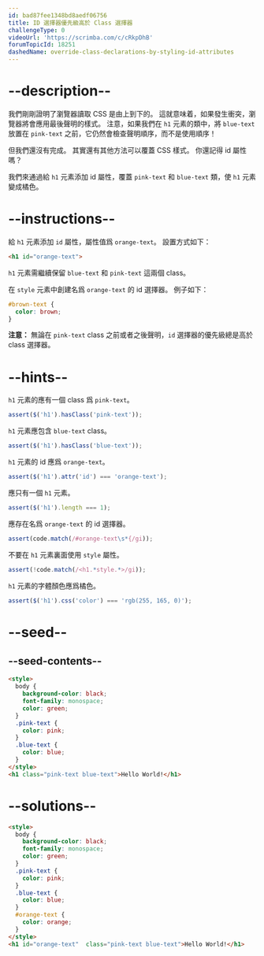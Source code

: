```yaml
---
id: bad87fee1348bd8aedf06756
title: ID 選擇器優先級高於 Class 選擇器
challengeType: 0
videoUrl: 'https://scrimba.com/c/cRkpDhB'
forumTopicId: 18251
dashedName: override-class-declarations-by-styling-id-attributes
---
```


# --description--

我們剛剛證明了瀏覽器讀取 CSS 是由上到下的。 這就意味着，如果發生衝突，瀏覽器將會應用最後聲明的樣式。 注意，如果我們在 `h1` 元素的類中，將 `blue-text` 放置在 `pink-text` 之前，它仍然會檢查聲明順序，而不是使用順序！

但我們還沒有完成。 其實還有其他方法可以覆蓋 CSS 樣式。 你還記得 id 屬性嗎？

我們來通過給 `h1` 元素添加 id 屬性，覆蓋 `pink-text` 和 `blue-text` 類，使 `h1` 元素變成橘色。

# --instructions--

給 `h1` 元素添加 `id` 屬性，屬性值爲 `orange-text`。 設置方式如下：

```html
<h1 id="orange-text">
```

`h1` 元素需繼續保留 `blue-text` 和 `pink-text` 這兩個 class。

在 `style` 元素中創建名爲 `orange-text` 的 id 選擇器。 例子如下：

```css
#brown-text {
  color: brown;
}
```

**注意：** 無論在 `pink-text` class 之前或者之後聲明，`id` 選擇器的優先級總是高於 class 選擇器。

# --hints--

`h1` 元素的應有一個 class 爲 `pink-text`。

```js
assert($('h1').hasClass('pink-text'));
```

`h1` 元素應包含 `blue-text` class。

```js
assert($('h1').hasClass('blue-text'));
```

`h1` 元素的 id 應爲 `orange-text`。

```js
assert($('h1').attr('id') === 'orange-text');
```

應只有一個 `h1` 元素。

```js
assert($('h1').length === 1);
```

應存在名爲 `orange-text` 的 id 選擇器。

```js
assert(code.match(/#orange-text\s*{/gi));
```

不要在 `h1` 元素裏面使用 `style` 屬性。

```js
assert(!code.match(/<h1.*style.*>/gi));
```

`h1` 元素的字體顏色應爲橘色。

```js
assert($('h1').css('color') === 'rgb(255, 165, 0)');
```

# --seed--

## --seed-contents--

```html
<style>
  body {
    background-color: black;
    font-family: monospace;
    color: green;
  }
  .pink-text {
    color: pink;
  }
  .blue-text {
    color: blue;
  }
</style>
<h1 class="pink-text blue-text">Hello World!</h1>
```

# --solutions--

```html
<style>
  body {
    background-color: black;
    font-family: monospace;
    color: green;
  }
  .pink-text {
    color: pink;
  }
  .blue-text {
    color: blue;
  }
  #orange-text {
    color: orange;
  }  
</style>
<h1 id="orange-text"  class="pink-text blue-text">Hello World!</h1>
```
